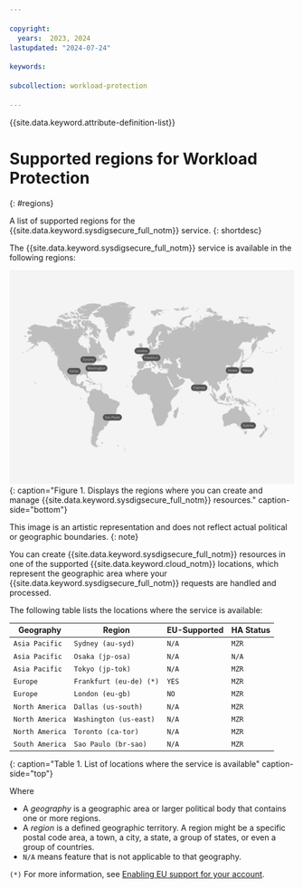 ```yaml
---

copyright:
  years:  2023, 2024
lastupdated: "2024-07-24"

keywords:

subcollection: workload-protection

---
```


{{site.data.keyword.attribute-definition-list}}

# Supported regions for Workload Protection
{: #regions}

A list of supported regions for the {{site.data.keyword.sysdigsecure_full_notm}} service.
{: shortdesc}

The {{site.data.keyword.sysdigsecure_full_notm}} service is available in the following regions:

![The image shows the locations where the {{site.data.keyword.sysdigsecure_full_notm}} service is available.](images/locations.svg){: caption="Figure 1. Displays the regions where you can create and manage {{site.data.keyword.sysdigsecure_full_notm}} resources." caption-side="bottom"}

This image is an artistic representation and does not reflect actual political or geographic boundaries.
{: note}

You can create {{site.data.keyword.sysdigsecure_full_notm}} resources in one of the supported {{site.data.keyword.cloud_notm}} locations, which represent the geographic area where your {{site.data.keyword.sysdigsecure_full_notm}} requests are handled and processed.

The following table lists the locations where the service is available:

| Geography             | Region                   | EU-Supported | HA Status |
|-----------------------|--------------------------|--------------|-----------|
| `Asia Pacific`        | `Sydney (au-syd)`        | `N/A`        | `MZR`     |
| `Asia Pacific`        | `Osaka (jp-osa)`         | `N/A`        | `N/A`     |
| `Asia Pacific`        | `Tokyo (jp-tok)`         | `N/A`        | `MZR`     |
| `Europe`              | `Frankfurt (eu-de) (*)`  | `YES`        | `MZR`     |
| `Europe`              | `London (eu-gb)`         | `NO`         | `MZR`     |
| `North America`       | `Dallas (us-south)`      | `N/A`        | `MZR`     |
| `North America`       | `Washington (us-east)`   | `N/A`        | `MZR`     |
| `North America`       | `Toronto (ca-tor)`       | `N/A`        | `MZR`     |
| `South America`       | `Sao Paulo (br-sao)`     | `N/A`        | `MZR`     |
{: caption="Table 1. List of locations where the service is available" caption-side="top"}

Where
* A *geography* is a geographic area or larger political body that contains one or more regions.
* A *region* is a defined geographic territory. A region might be a specific postal code area, a town, a city, a state, a group of states, or even a group of countries.
* `N/A` means feature that is not applicable to that geography.

`(*)` For more information, see [Enabling EU support for your account](/docs/account?topic=account-eu-supported).
